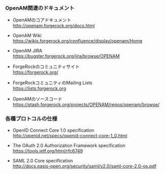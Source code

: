 ### OpenAM関連のドキュメント

- OpenAMのコアドキュメント  
http://openam.forgerock.org/docs.html

- OpenAM Wiki  
https://wikis.forgerock.org/confluence/display/openam/Home

- OpenAM JIRA  
https://bugster.forgerock.org/jira/browse/OPENAM

- ForgeRockのコミュニティサイト  
https://forgerock.org/

- ForgeRockコミュニティのMailing Lists  
https://lists.forgerock.org

- OpenAMのソースコード  
https://stash.forgerock.org/projects/OPENAM/repos/openam/browse/

### 各種プロトコルの仕様

- OpenID Connect Core 1.0 specification  
http://openid.net/specs/openid-connect-core-1_0.html

- The OAuth 2.0 Authorization Framework specification  
https://tools.ietf.org/html/rfc6749

- SAML 2.0 Core specification  
http://docs.oasis-open.org/security/saml/v2.0/saml-core-2.0-os.pdf
